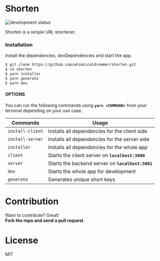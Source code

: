 # Shorten  
![development status](https://img.shields.io/badge/status-Work%20In%20Progress-yellow.svg?style=flat-square)

Shorten is a simple URL shortener.

### Installation  

Install the dependencies, devDependencies and start the app.

```sh
$ git clone https://github.com/whimsicaldreamer/shorten.git
$ cd shorten
$ yarn installer
$ yarn generate
$ yarn dev
```

#### OPTIONS  
You can run the following commands using **`yarn <COMMAND>`** from your terminal depending on your use case.

| Commands | Usage |
| ------ | ------ |
| `install-client` | Installs all dependencies for the client side |
| `install-server` | Installs all dependencies for the server side |
| `installer`      | Installs all dependencies for the whole app |
| `client`         | Starts the client server on **`localhost:3000`** |
| `server`         | Starts the backend server on **`localhost:3001`** |
| `dev`            | Starts the whole app for development |
| `generate`       | Generates unique short keys |


# Contribution

Want to contribute? Great!  
**Fork the repo and send a pull request.**


# License

MIT
